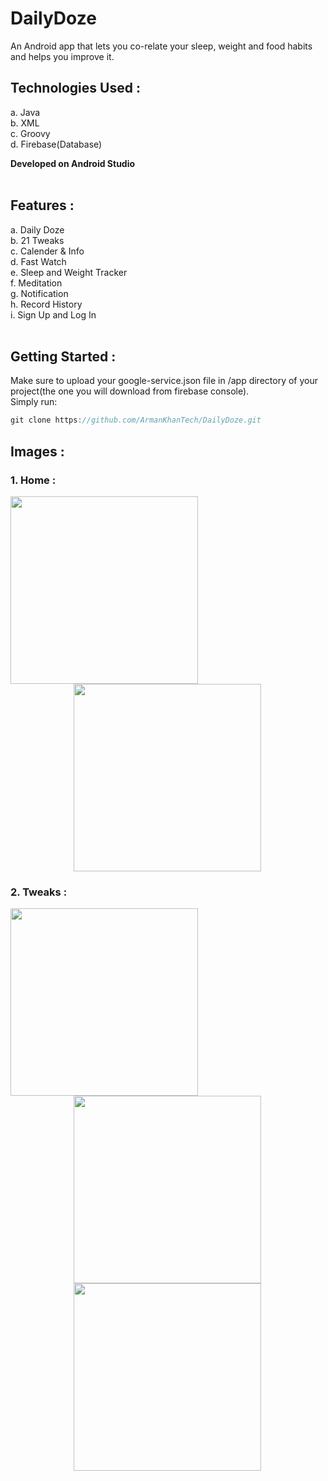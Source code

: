 # DailyDoze
An Android app that lets you co-relate your sleep, weight and food habits and helps you improve it.

## Technologies Used :
a. Java<br>
b. XML<br>
c. Groovy<br>
d. Firebase(Database)

**Developed on Android Studio**
<br>
<br>

## Features :
a. Daily Doze<br>
b. 21 Tweaks<br>
c. Calender & Info<br>
d. Fast Watch<br>
e. Sleep and Weight Tracker<br>
f. Meditation<br>
g. Notification<br>
h. Record History<br>
i. Sign Up and Log In
<br>
<br>

## Getting Started :
Make sure to upload your google-service.json file in /app directory of your project(the one you will download from firebase console). 
<br>
Simply run:
<br>
```javascript
git clone https://github.com/ArmanKhanTech/DailyDoze.git
```

## Images :
<h3>1. Home : </h3>
<p align="left">
  <img src="https://user-images.githubusercontent.com/92728787/234006113-6d7f8c5b-8c54-44e0-8406-423e35bd3475.jpg" width="300"/>
  <img src="https://user-images.githubusercontent.com/92728787/234008430-ef5d935f-804c-4aed-a282-34298f825c67.jpg" width="300" style="margin-left: 20%"/>
</p>

<h3>2. Tweaks : </h3>
<p align="left">
  <img src="https://user-images.githubusercontent.com/92728787/234010532-844b75ff-8ece-45c5-9812-192628b15d89.jpg" width="300"/>
  <img src="https://user-images.githubusercontent.com/92728787/234010921-4e1e1f56-6ebf-49ab-875d-7dccc92b1a2e.jpg" width="300" style="margin-left: 20%"/>
  <img src="https://user-images.githubusercontent.com/92728787/234011194-f5ffa772-5571-427b-84dd-d1ccc8014fa1.jpg" width="300" style="margin-left: 20%"/>
</p>
